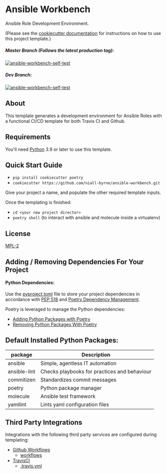 # Ansible Workbench

Ansible Role Development Environment.

(Please see the [cookiecutter documentation](https://cookiecutter.readthedocs.io/) for instructions on how to use this project template.)

##### Master Branch (Follows the latest production tag):
[![ansible-workbench-self-test](https://github.com/niall-byrne/ansible-workbench/workflows/ansible-workbench-self-test/badge.svg?branch=master)](https://github.com/niall-byrne/ansible-workbench/actions)

##### Dev Branch:
[![ansible-workbench-self-test](https://github.com/niall-byrne/ansible-workbench/workflows/ansible-workbench-self-test/badge.svg?branch=dev)](https://github.com/niall-byrne/ansible-workbench/actions)

## About

This template generates a development environment for Ansible Roles with a functional CI/CD template for both Travis CI and Github.

## Requirements
You'll need [Python](https://www.python.org/) 3.9 or later to use this template.

## Quick Start Guide

- `pip install cookiecutter poetry`
- `cookiecutter https://github.com/niall-byrne/ansible-workbench.git`

Give your project a name, and populate the other required template inputs.

Once the templating is finished:
- `cd <your new project director>`
- `poetry shell` (to interact with ansible and molecule inside a virtualenv)

## License

[MPL-2](LICENSE)

## Adding / Removing Dependencies For Your Project

#### Python Dependencies:

Use the [pyproject.toml](./{{cookiecutter.project_slug}}/pyproject.toml) file to store your project dependencies in accordance with [PEP 518](https://www.python.org/dev/peps/pep-0518/) and [Poetry Dependency Management](https://python-poetry.org/docs/pyproject/#dependencies-and-dev-dependencies).

Poetry is leveraged to manage the Python dependencies:
- [Adding Python Packages with Poetry](https://python-poetry.org/docs/cli/#add)
- [Removing Python Packages With Poetry](https://python-poetry.org/docs/cli/#remove)

## Default Installed Python Packages:
| package      | Description                                  |
| ------------ | -------------------------------------------- |
| ansible      | Simple, agentless IT automation              |
| ansible-lint | Checks playbooks for practices and behaviour |
| commitizen   | Standardizes commit messages                 |
| poetry       | Python package manager                       |
| molecule     | Ansible test framework                       |
| yamllint     | Lints yaml configuration files               |

## Third Party Integrations

Integrations with the following third party services are configured during templating:

- [Github Workflows](https://docs.github.com/en/free-pro-team@latest/actions/reference/workflow-syntax-for-github-actions)
  - [workflows](./{{cookiecutter.project_slug}}/.github/workflows)
- [TravisCI](https://travis-ci.com/)
  - [.travis.yml](./{{cookiecutter.project_slug}}/.travis.yml)
